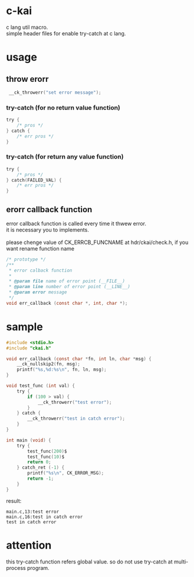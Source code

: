 # c-kai
c lang util macro.<br>
simple header files for enable try-catch at c lang.

# usage

## throw erorr

```c
 __ck_throwerr("set error message");
```

### try-catch (for no return value function)

```c
try {
    /* pros */
} catch {
    /* err pros */
}
```

### try-catch (for return any value function)

```c
try {
    /* pros */
} catch(FAILED_VAL) {
    /* err pros */
}
```

## erorr callback function
error callback function is called every time it thwew error.<br>
it is necessary you to implements.<br>
<br>
please chenge value of CK_ERRCB_FUNCNAME at hdr/ckai/check.h, if you want rename function name

```c
/* prototype */
/**
 * error calback function
 * 
 * @param file name of error point (__FILE__)
 * @param line number of error point (__LINE__)
 * @param error message
 */
void err_callback (const char *, int, char *);
```

# sample
```c
#include <stdio.h>
#include "ckai.h"

void err_callback (const char *fn, int ln, char *msg) {
    __ck_nullskip2(fn, msg);
    printf("%s,%d:%s\n", fn, ln, msg);
}

void test_func (int val) {
    try {
        if (100 > val) {
            __ck_throwerr("test error");
        }
    } catch {
        __ck_throwerr("test in catch error");
    }
}

int main (void) {
    try {
        test_func(200)$
        test_func(10)$
        return 0;
    } catch_ret (-1) {
        printf("%s\n", CK_ERROR_MSG);
        return -1;
    }
}
```

result:
```
main.c,13:test error
main.c,16:test in catch error
test in catch error
```

# attention
this try-catch function refers global value.
so do not use try-catch at multi-process program.
